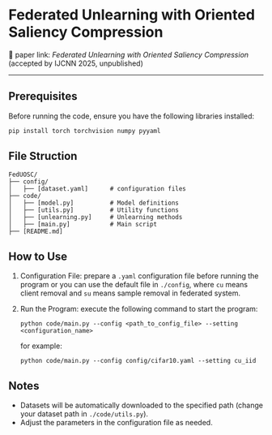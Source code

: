 # Federated Unlearning with Oriented Saliency Compression

🔗 paper link: *Federated Unlearning with Oriented Saliency Compression* (accepted by IJCNN 2025, unpublished)

---

## Prerequisites

Before running the code, ensure you have the following libraries installed:

```bash
pip install torch torchvision numpy pyyaml
```

## File Struction

```
FedUOSC/
├── config/
│   ├── [dataset.yaml]      # configuration files
├── code/
│   ├── [model.py]          # Model definitions
│   ├── [utils.py]          # Utility functions
│   ├── [unlearning.py]     # Unlearning methods
│   ├── [main.py]           # Main script
├── [README.md]             
```

## How to Use
1. Configuration File: prepare a `.yaml` configuration file before running the program or you can use the default file in `./config`, where `cu` means client removal and `su` means sample removal in federated system. 
2. Run the Program: execute the following command to start the program:

    ```
    python code/main.py --config <path_to_config_file> --setting <configuration_name>
    ```

    for example: 

    ```
    python code/main.py --config config/cifar10.yaml --setting cu_iid
    ```

## Notes
- Datasets will be automatically downloaded to the specified path (change your dataset path in `./code/utils.py`).
- Adjust the parameters in the configuration file as needed.
